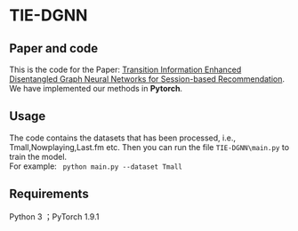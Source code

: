 # TIE-DGNN
## Paper and code
This is the code for the Paper: [Transition Information Enhanced Disentangled Graph Neural Networks for Session-based Recommendation](). We have implemented our methods in **Pytorch**.
## Usage
The code contains the datasets that has been processed, i.e., Tmall,Nowplaying,Last.fm etc.
Then you can run the file ````TIE-DGNN\main.py```` to train the model.  
For example:
```` python main.py --dataset Tmall````
## Requirements
Python 3 ；PyTorch 1.9.1
